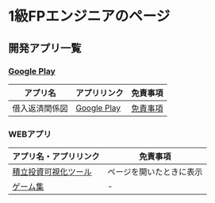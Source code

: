 # 1級FPエンジニアのページ

## 開発アプリ一覧
### [Google Play](https://play.google.com/store/apps/developer?id=1級FPエンジニア)

|アプリ名|アプリリンク|免責事項|
| ---- | ---- | ---- |
|借入返済関係図| [Google Play](https://play.google.com/store/apps/details?id=io.github.dbafinancedeveloper.loanvisualizer)|[免責事項](https://dba-finance-feedback.github.io/kariire-hensai-kankeizu-disclaimer/)|

### WEBアプリ
|アプリ名・アプリリンク|免責事項|
| ---- | ---- |
| [積立投資可視化ツール](https://dba-finance-feedback.github.io/snowball-map/)|ページを開いたときに表示|
| [ゲーム集](https://dba-finance-feedback.github.io/games/)| - |
